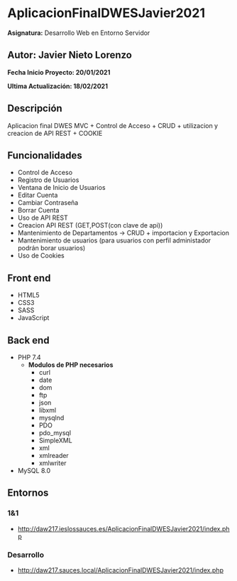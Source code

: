 # AplicacionFinalDWESJavier2021


**Asignatura:** Desarrollo Web en Entorno Servidor

## Autor: Javier Nieto Lorenzo

**Fecha Inicio Proyecto: 20/01/2021**

**Ultima Actualización: 18/02/2021**

## Descripción 
Aplicacion final DWES MVC + Control de Acceso + CRUD + utilizacion y creacion de API REST + COOKIE

## Funcionalidades
- Control de Acceso
- Registro de Usuarios
- Ventana de Inicio de Usuarios
- Editar Cuenta
- Cambiar Contraseña
- Borrar Cuenta
- Uso de API REST
- Creacion API REST (GET,POST(con clave de api))
- Mantenimiento de Departamentos -> CRUD + importacion y Exportacion
- Mantenimiento de usuarios (para usuarios con perfil administador podrán borar usuarios)
- Uso de Cookies 

## Front end
- HTML5
- CSS3
- SASS
- JavaScript

## Back end
- PHP 7.4
    - **Modulos de PHP necesarios**
        - curl
        - date
        - dom
        - ftp
        - json
        - libxml
        - mysqlnd
        - PDO
        - pdo_mysql
        - SimpleXML
        - xml
        - xmlreader
        - xmlwriter
- MySQL 8.0

## Entornos
### 1&1
-  http://daw217.ieslossauces.es/AplicacionFinalDWESJavier2021/index.php
### Desarrollo
-  http://daw217.sauces.local/AplicacionFinalDWESJavier2021/index.php

